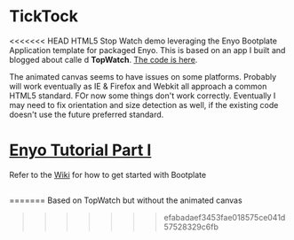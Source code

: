 TickTock
========

<<<<<<< HEAD
HTML5 Stop Watch demo leveraging the Enyo Bootplate Application template for packaged Enyo. This is based on an app I built and blogged about calle d **TopWatch**. [The code is here](https://github.com/pcimino/TopWatch_Build).

The animated canvas seems to have issues on some platforms. Probably will work eventually as IE & Firefox  and Webkit all approach a common HTML5 standard. FOr now some things don't work correctly. Eventually I may need to fix orientation and size detection as well, if the existing code doesn't use the future preferred standard.

# [Enyo Tutorial Part I](http://pcimino.blog.com/enyo/)

Refer to the [Wiki](https://github.com/enyojs/enyo/wiki/Bootplate) for how to get started with Bootplate

## 
=======
Based on TopWatch but without the animated canvas
>>>>>>> efabadaef3453fae018575ce041d57528329c6fb
